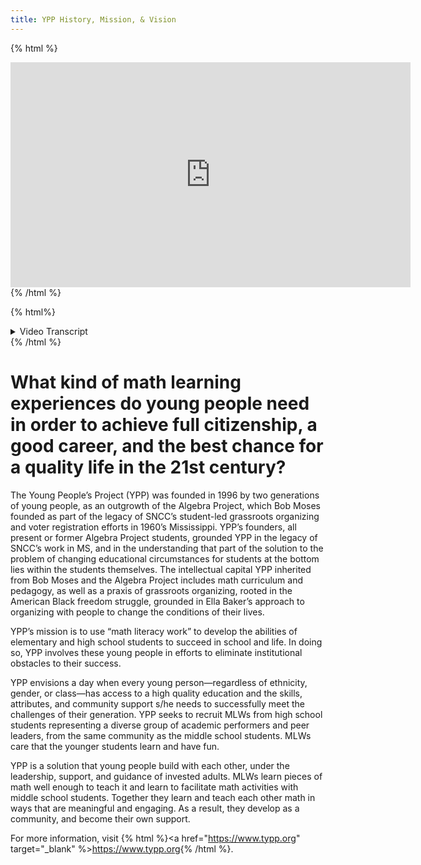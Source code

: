 ```yaml
---
title: YPP History, Mission, & Vision
---
```


{% html %}
<iframe src="https://player.vimeo.com/video/834908962?h=99a408a104" width="640" height="360" frameborder="0" allow="autoplay; fullscreen; picture-in-picture" allowfullscreen></iframe>
{% /html %}

{% html%}
<details>
<summary>Video Transcript</summary>
<p>
Hi, I'm Maisha Moses with the Young People's Project, also known as YPP. YPP grew out of the Algebra Project, which was started by my father, Bob Moses. And it builds on principles from his work on voting rights in Mississippi in the 1960, with the Student Nonviolent Coordinating Committee (SNCC), education, and in particular math literacy is for Black and brown youth today, what voting rights were to disenfranchise Black people 50 years ago, YPP is here because in addition to ineffective math classrooms, our students also deal with the legacy of 400 years of systemic racism, and the ways in which America's caste system continues to operate in our education system.
</p>
<p>
YPP recognizes that one of the best resources to help middle school students learn math and believe they can do math is older students that they identify with. And so we recruit those older students, train them as what we call Math Literacy Workers (MLWs) to make them understand the importance of this problem, and convince them to invest their time to learn math and teach it to their peers. Our solution seeks to impact math proficiency, joy in learning math and math identity. Long term, we want to further develop our core model to help schools and communities access funds that enable them to invest in their students to help work on the problem.
</p>
</details>
{% /html %}

# What kind of math learning experiences do young people need in order to achieve full citizenship, a good career, and the best chance for a quality life in the 21st century?

The Young People’s Project (YPP) was founded in 1996 by two generations of young people, as an outgrowth of the Algebra Project, which Bob Moses founded as part of the legacy of SNCC’s student-led grassroots organizing and voter registration efforts in 1960’s Mississippi. YPP’s founders, all present or former Algebra Project students, grounded YPP in the legacy of SNCC’s work in MS, and in the understanding that part of the solution to the problem of changing educational circumstances for students at the bottom lies within the students themselves. The intellectual capital YPP inherited from Bob Moses and the Algebra Project includes math curriculum and pedagogy, as well as a praxis of grassroots organizing, rooted in the American Black freedom struggle, grounded in Ella Baker’s approach to organizing with people to change the conditions of their lives.

YPP’s mission is to use “math literacy work” to develop the abilities of elementary and high school students to succeed in school and life. In doing so, YPP involves these young people in efforts to eliminate institutional obstacles to their success.

YPP envisions a day when every young person—regardless of ethnicity, gender, or class—has access to a high quality education and the skills, attributes, and community support s/he needs to successfully meet the challenges of their generation. YPP seeks to recruit MLWs from high school students representing a diverse group of academic performers and peer leaders, from the same community as the middle school students. MLWs care that the younger students learn and have fun.

YPP is a solution that young people build with each other, under the leadership, support, and guidance of invested adults. MLWs learn pieces of math well enough to teach it and learn to facilitate math activities with middle school students. Together they learn and teach each other math in ways that are meaningful and engaging. As a result, they develop as a community, and become their own support.

For more information, visit {% html %}<a href="https://www.typp.org" target="_blank" %>https://www.typp.org</a>{% /html %}.